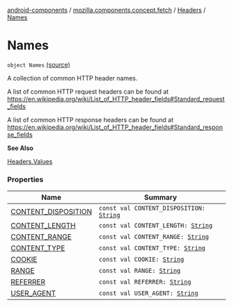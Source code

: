 [android-components](../../../index.md) / [mozilla.components.concept.fetch](../../index.md) / [Headers](../index.md) / [Names](./index.md)

# Names

`object Names` [(source)](https://github.com/mozilla-mobile/android-components/blob/master/components/concept/fetch/src/main/java/mozilla/components/concept/fetch/Headers.kt#L52)

A collection of common HTTP header names.

A list of common HTTP request headers can be found at
https://en.wikipedia.org/wiki/List_of_HTTP_header_fields#Standard_request_fields

A list of common HTTP response headers can be found at
https://en.wikipedia.org/wiki/List_of_HTTP_header_fields#Standard_response_fields

**See Also**

[Headers.Values](../-values/index.md)

### Properties

| Name | Summary |
|---|---|
| [CONTENT_DISPOSITION](-c-o-n-t-e-n-t_-d-i-s-p-o-s-i-t-i-o-n.md) | `const val CONTENT_DISPOSITION: `[`String`](https://kotlinlang.org/api/latest/jvm/stdlib/kotlin/-string/index.html) |
| [CONTENT_LENGTH](-c-o-n-t-e-n-t_-l-e-n-g-t-h.md) | `const val CONTENT_LENGTH: `[`String`](https://kotlinlang.org/api/latest/jvm/stdlib/kotlin/-string/index.html) |
| [CONTENT_RANGE](-c-o-n-t-e-n-t_-r-a-n-g-e.md) | `const val CONTENT_RANGE: `[`String`](https://kotlinlang.org/api/latest/jvm/stdlib/kotlin/-string/index.html) |
| [CONTENT_TYPE](-c-o-n-t-e-n-t_-t-y-p-e.md) | `const val CONTENT_TYPE: `[`String`](https://kotlinlang.org/api/latest/jvm/stdlib/kotlin/-string/index.html) |
| [COOKIE](-c-o-o-k-i-e.md) | `const val COOKIE: `[`String`](https://kotlinlang.org/api/latest/jvm/stdlib/kotlin/-string/index.html) |
| [RANGE](-r-a-n-g-e.md) | `const val RANGE: `[`String`](https://kotlinlang.org/api/latest/jvm/stdlib/kotlin/-string/index.html) |
| [REFERRER](-r-e-f-e-r-r-e-r.md) | `const val REFERRER: `[`String`](https://kotlinlang.org/api/latest/jvm/stdlib/kotlin/-string/index.html) |
| [USER_AGENT](-u-s-e-r_-a-g-e-n-t.md) | `const val USER_AGENT: `[`String`](https://kotlinlang.org/api/latest/jvm/stdlib/kotlin/-string/index.html) |
